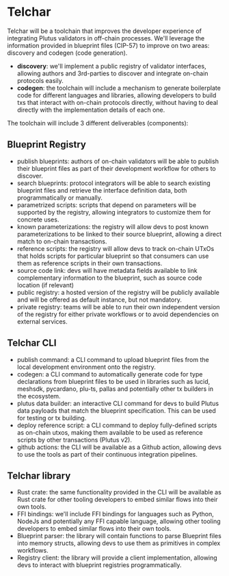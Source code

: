 # Telchar

Telchar will be a toolchain that improves the developer experience of integrating Plutus validators in off-chain processes. We'll leverage the information provided in blueprint files (CIP-57) to improve on two areas: discovery and codegen (code generation).

- **discovery**: we'll implement a public registry of validator interfaces, allowing authors and 3rd-parties to discover and integrate on-chain protocols easily.
- **codegen**: the toolchain will include a mechanism to generate boilerplate code for different languages and libraries, allowing developers to build txs that interact with on-chain protocols directly, without having to deal directly with the implementation details of each one.

The toolchain will include 3 different deliverables (components):

## Blueprint Registry

- publish blueprints: authors of on-chain validators will be able to publish their blueprint files as part of their development workflow for others to discover.
- search blueprints: protocol integrators will be able to search existing blueprint files and retrieve the interface definition data, both programmatically or manually.
- parametrized scripts: scripts that depend on parameters will be supported by the registry, allowing integrators to customize them for concrete uses.
- known parameterizations: the registry will allow devs to post known parameterizations to be linked to their source blueprint, allowing a direct match to on-chain transactions.
- reference scripts: the registry will allow devs to track on-chain UTxOs that holds scripts for particular blueprint so that consumers can use them as reference scripts in their own transactions.
- source code link: devs will have metadata fields available to link complementary information to the blueprint, such as source code location (if relevant)
- public registry: a hosted version of the registry will be publicly available and will be offered as default instance, but not mandatory.
- private registry: teams will be able to run their own independent version of the registry for either private workflows or to avoid dependencies on external services.

## Telchar CLI

- publish command: a CLI command to upload blueprint files from the local development environment onto the registry.
- codegen: a CLI command to automatically generate code for type declarations from blueprint files to be used in libraries such as lucid, meshsdk, pycardano, plu-ts, pallas and potentially other tx builders in the ecosystem.
- plutus data builder: an interactive CLI command for devs to build Plutus data payloads that match the blueprint specification. This can be used for testing or tx building.
- deploy reference script: a CLI command to deploy fully-defined scripts as on-chain utxos, making them available to be used as reference scripts by other transactions (Plutus v2).
- github actions: the CLI will be available as a Github action, allowing devs to use the tools as part of their continuous integration pipelines.

## Telchar library

- Rust crate: the same functionality provided in the CLI will be available as Rust crate for other tooling developers to embed similar flows into their own tools.
- FFI bindings: we'll include FFI bindings for languages such as Python, NodeJs and potentially any FFI capable language, allowing other tooling developers to embed similar flows into their own tools.
- Blueprint parser: the library will contain functions to parse Blueprint files into memory structs, allowing devs to use them as primitives in complex workflows.
- Registry client: the library will provide a client implementation, allowing devs to interact with blueprint registries programmatically.
